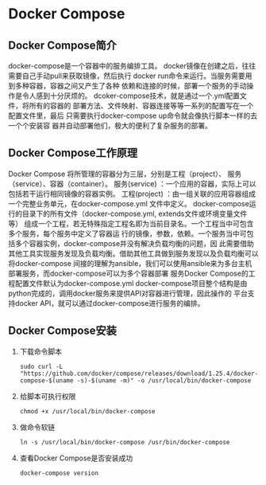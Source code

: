 # Docker Compose
## Docker Compose简介
   docker-compose是一个容器中的服务编排工具。
   docker镜像在创建之后，往往需要自己手动pull来获取镜像，然后执行
docker run命令来运行。当服务需要用到多种容器，容器之间又产生了各种
依赖和连接的时候，部署一个服务的手动操作是令人感到十分厌烦的。
   dcoker-compose技术，就是通过一个.yml配置文件，将所有的容器的
部署方法、文件映射、容器连接等等一系列的配置写在一个配置文件里，最后
只需要执行docker-compose up命令就会像执行脚本一样的去一个个安装容
器并自动部署他们，极大的便利了复杂服务的部署。
## Docker Compose工作原理
   Docker Compose 将所管理的容器分为三层，分别是工程（project）、
   服务（service）、容器（container）。
   服务(service) ：一个应用的容器，实际上可以包括若干运行相同镜像的容器实例。
   工程(project) ：由一组关联的应用容器组成一个完整业务单元，在docker-compose.yml
   文件中定义。
   docker-compose运行的目录下的所有文件（docker-compose.yml, extends文件或环境变量文件等）
组成一个工程，若无特殊指定工程名即为当前目录名。一个工程当中可包含多个服务，每个服务中定义了容器运
行的镜像，参数，依赖。一个服务当中可包括多个容器实例，docker-compose并没有解决负载均衡的问题，因
此需要借助其他工具实现服务发现及负载均衡。借助其他工具做到服务发现以及负载均衡可以将docker-compose
间接的理解为ansible，我们可以使用ansible来为多台主机部署服务，而docker-compose可以为多个容器部署
服务Docker Compose的工程配置文件默认为docker-compose.yml
   docker-compose项目整个结构是由python完成的，调用docker服务来提供API对容器进行管理，因此操作的
平台支持docker API，就可以通过docker-compose进行服务的编排。
## Docker Compose安装
1. 下载命令脚本
    ```xslt2
    sudo curl -L "https://github.com/docker/compose/releases/download/1.25.4/docker-compose-$(uname -s)-$(uname -m)" -o /usr/local/bin/docker-compose
    ```
2. 给脚本可执行权限
    ```$xslt2
    chmod +x /usr/local/bin/docker-compose
    ```    
3. 做命令软链
    ```$xslt2
    ln -s /usr/local/bin/docker-compose /usr/bin/docker-compose
    ```
4. 查看Docker Compose是否安装成功
    ```$xslt2
    docker-compose version
    ```    